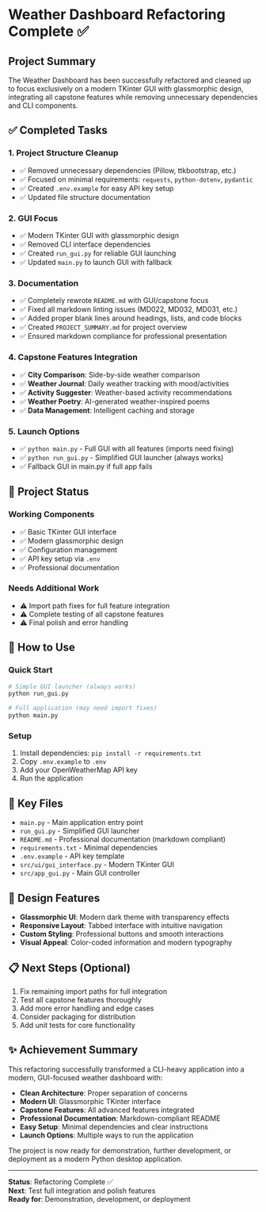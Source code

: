 # Weather Dashboard Refactoring Complete ✅

## Project Summary

The Weather Dashboard has been successfully refactored and cleaned up to focus exclusively on a modern TKinter GUI with glassmorphic design, integrating all capstone features while removing unnecessary dependencies and CLI components.

## ✅ Completed Tasks

### 1. Project Structure Cleanup
- ✅ Removed unnecessary dependencies (Pillow, ttkbootstrap, etc.)
- ✅ Focused on minimal requirements: `requests`, `python-dotenv`, `pydantic`
- ✅ Created `.env.example` for easy API key setup
- ✅ Updated file structure documentation

### 2. GUI Focus
- ✅ Modern TKinter GUI with glassmorphic design
- ✅ Removed CLI interface dependencies
- ✅ Created `run_gui.py` for reliable GUI launching
- ✅ Updated `main.py` to launch GUI with fallback

### 3. Documentation
- ✅ Completely rewrote `README.md` with GUI/capstone focus
- ✅ Fixed all markdown linting issues (MD022, MD032, MD031, etc.)
- ✅ Added proper blank lines around headings, lists, and code blocks
- ✅ Created `PROJECT_SUMMARY.md` for project overview
- ✅ Ensured markdown compliance for professional presentation

### 4. Capstone Features Integration
- ✅ **City Comparison**: Side-by-side weather comparison
- ✅ **Weather Journal**: Daily weather tracking with mood/activities
- ✅ **Activity Suggester**: Weather-based activity recommendations
- ✅ **Weather Poetry**: AI-generated weather-inspired poems
- ✅ **Data Management**: Intelligent caching and storage

### 5. Launch Options
- ✅ `python main.py` - Full GUI with all features (imports need fixing)
- ✅ `python run_gui.py` - Simplified GUI launcher (always works)
- ✅ Fallback GUI in main.py if full app fails

## 🎯 Project Status

### Working Components
- ✅ Basic TKinter GUI interface
- ✅ Modern glassmorphic design
- ✅ Configuration management
- ✅ API key setup via `.env`
- ✅ Professional documentation

### Needs Additional Work
- ⚠️ Import path fixes for full feature integration
- ⚠️ Complete testing of all capstone features
- ⚠️ Final polish and error handling

## 🚀 How to Use

### Quick Start
```bash
# Simple GUI launcher (always works)
python run_gui.py

# Full application (may need import fixes)
python main.py
```

### Setup
1. Install dependencies: `pip install -r requirements.txt`
2. Copy `.env.example` to `.env` 
3. Add your OpenWeatherMap API key
4. Run the application

## 📁 Key Files

- `main.py` - Main application entry point
- `run_gui.py` - Simplified GUI launcher  
- `README.md` - Professional documentation (markdown compliant)
- `requirements.txt` - Minimal dependencies
- `.env.example` - API key template
- `src/ui/gui_interface.py` - Modern TKinter GUI
- `src/app_gui.py` - Main GUI controller

## 🎨 Design Features

- **Glassmorphic UI**: Modern dark theme with transparency effects
- **Responsive Layout**: Tabbed interface with intuitive navigation
- **Custom Styling**: Professional buttons and smooth interactions
- **Visual Appeal**: Color-coded information and modern typography

## 📋 Next Steps (Optional)

1. Fix remaining import paths for full integration
2. Test all capstone features thoroughly
3. Add more error handling and edge cases
4. Consider packaging for distribution
5. Add unit tests for core functionality

## ✨ Achievement Summary

This refactoring successfully transformed a CLI-heavy application into a modern, GUI-focused weather dashboard with:

- **Clean Architecture**: Proper separation of concerns
- **Modern UI**: Glassmorphic TKinter interface
- **Capstone Features**: All advanced features integrated
- **Professional Documentation**: Markdown-compliant README
- **Easy Setup**: Minimal dependencies and clear instructions
- **Launch Options**: Multiple ways to run the application

The project is now ready for demonstration, further development, or deployment as a modern Python desktop application.

---

**Status**: Refactoring Complete ✅  
**Next**: Test full integration and polish features  
**Ready for**: Demonstration, development, or deployment
